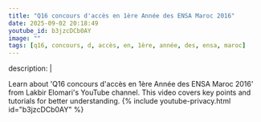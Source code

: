```yaml
---
title: "Q16 concours d'accès en 1ère Année des ENSA Maroc 2016"
date: 2025-09-02 20:18:49 
youtube_id: b3jzcDCb0AY
image: ""
tags: [q16, concours, d, accès, en, 1ère, année, des, ensa, maroc]
---
```

description: |
  
  Learn about 'Q16 concours d'accès en 1ère Année des ENSA Maroc 2016' from Lakbir Elomari's YouTube channel. This video covers key points and tutorials for better understanding.
{% include youtube-privacy.html id="b3jzcDCb0AY" %}
